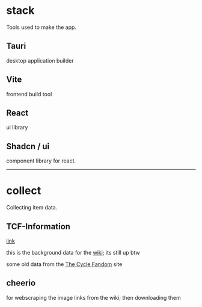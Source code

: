 # stack
Tools used to make the app.
## Tauri
desktop application builder
## Vite
frontend build tool
## React
ui library
## Shadcn / ui
component library for react.

---
# collect
Collecting item data.
## TCF-Information
[link](https://github.com/TCF-Wiki/TCF-Information)

this is the background data for the [wiki](https://thecyclefrontier.wiki/); its still up btw

some old data from the [The Cycle Fandom](https://thecyclefrontier.fandom.com/wiki/The_Cycle_Wiki) site
## cheerio
for webscraping the image links from the wiki; then downloading them
